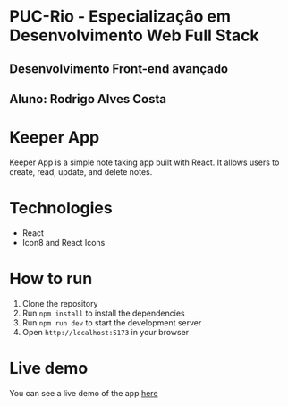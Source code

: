 # PUC-Rio - Especialização em Desenvolvimento Web Full Stack
## Desenvolvimento Front-end avançado
## Aluno: Rodrigo Alves Costa

# Keeper App

Keeper App is a simple note taking app built with React. It allows users to create, read, update, and delete notes.

# Technologies
- React
- Icon8 and React Icons

# How to run
1. Clone the repository
2. Run `npm install` to install the dependencies
3. Run `npm run dev` to start the development server
4. Open `http://localhost:5173` in your browser

# Live demo
You can see a live demo of the app [here](https://rodrigoalvescosta.github.io/keeper-app/)